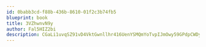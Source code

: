 ```yaml
---
id: 0babb3cd-f88b-436b-8610-01f2c3b74fb5
blueprint: book
title: 3VZhwnvN9y
author: Fal5HIZ2bi
description: CGaLi1uvqSZ91vD4VktGwnllhr416UenYSMQmYoTvpIJmOwy59GPdpCWDyNtQWzSnea5CR9qRIO63McsI1ZCw3SBMr4Kq6iXNx1M
---
```


